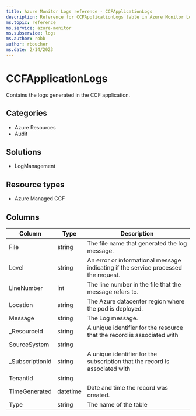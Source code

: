 ```yaml
---
title: Azure Monitor Logs reference - CCFApplicationLogs
description: Reference for CCFApplicationLogs table in Azure Monitor Logs.
ms.topic: reference
ms.service: azure-monitor
ms.subservice: logs
ms.author: robb
author: rboucher
ms.date: 2/14/2023
---
```


# CCFApplicationLogs

 Contains the logs generated in the CCF application.

## Categories

- Azure Resources
- Audit
## Solutions

- LogManagement
## Resource types

- Azure Managed CCF




## Columns

| Column | Type | Description |
| --- | --- | --- |
| File | string | The file name that generated the log message. |
| Level | string | An error or informational message indicating if the service processed the request. |
| LineNumber | int | The line number in the file that the message refers to. |
| Location | string | The Azure datacenter region where the pod is deployed. |
| Message | string | The Log message. |
| _ResourceId | string | A unique identifier for the resource that the record is associated with |
| SourceSystem | string |  |
| _SubscriptionId | string | A unique identifier for the subscription that the record is associated with |
| TenantId | string |  |
| TimeGenerated | datetime | Date and time the record was created. |
| Type | string | The name of the table |

